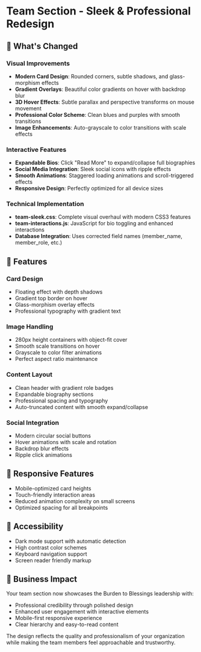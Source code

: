 # Team Section - Sleek & Professional Redesign

## 🎨 What's Changed

### Visual Improvements
- **Modern Card Design**: Rounded corners, subtle shadows, and glass-morphism effects
- **Gradient Overlays**: Beautiful color gradients on hover with backdrop blur
- **3D Hover Effects**: Subtle parallax and perspective transforms on mouse movement
- **Professional Color Scheme**: Clean blues and purples with smooth transitions
- **Image Enhancements**: Auto-grayscale to color transitions with scale effects

### Interactive Features
- **Expandable Bios**: Click "Read More" to expand/collapse full biographies
- **Social Media Integration**: Sleek social icons with ripple effects
- **Smooth Animations**: Staggered loading animations and scroll-triggered effects
- **Responsive Design**: Perfectly optimized for all device sizes

### Technical Implementation
- **team-sleek.css**: Complete visual overhaul with modern CSS3 features
- **team-interactions.js**: JavaScript for bio toggling and enhanced interactions
- **Database Integration**: Uses corrected field names (member_name, member_role, etc.)

## 🚀 Features

### Card Design
- Floating effect with depth shadows
- Gradient top border on hover
- Glass-morphism overlay effects
- Professional typography with gradient text

### Image Handling
- 280px height containers with object-fit cover
- Smooth scale transitions on hover
- Grayscale to color filter animations
- Perfect aspect ratio maintenance

### Content Layout
- Clean header with gradient role badges
- Expandable biography sections
- Professional spacing and typography
- Auto-truncated content with smooth expand/collapse

### Social Integration
- Modern circular social buttons
- Hover animations with scale and rotation
- Backdrop blur effects
- Ripple click animations

## 📱 Responsive Features
- Mobile-optimized card heights
- Touch-friendly interaction areas
- Reduced animation complexity on small screens
- Optimized spacing for all breakpoints

## 🌙 Accessibility
- Dark mode support with automatic detection
- High contrast color schemes
- Keyboard navigation support
- Screen reader friendly markup

## 🎯 Business Impact
Your team section now showcases the Burden to Blessings leadership with:
- Professional credibility through polished design
- Enhanced user engagement with interactive elements
- Mobile-first responsive experience
- Clear hierarchy and easy-to-read content

The design reflects the quality and professionalism of your organization while making the team members feel approachable and trustworthy.
